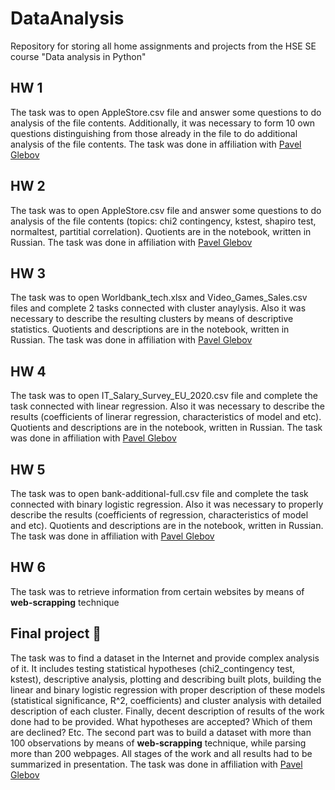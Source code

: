 # DataAnalysis
Repository for storing all home assignments and projects from the HSE SE course "Data analysis in Python"
## HW 1
The task was to open AppleStore.csv file and answer some questions to do analysis of the file contents. Additionally, it was necessary to form 10 own questions distinguishing from those already in the file to do additional analysis of the file contents. The task was done in affiliation with [Pavel Glebov](https://github.com/psok712)
## HW 2
The task was to open AppleStore.csv file and answer some questions to do analysis of the file contents (topics: chi2 contingency,  kstest, shapiro test, normaltest, partitial correlation). Quotients are in the notebook, written in Russian. The task was done in affiliation with [Pavel Glebov](https://github.com/psok712)
## HW 3
The task was to open Worldbank_tech.xlsx and Video_Games_Sales.csv files and complete 2 tasks connected with cluster anaylysis. Also it was necessary to describe the resulting clusters by means of descriptive statistics. Quotients and descriptions are in the notebook, written in Russian. The task was done in affiliation with [Pavel Glebov](https://github.com/psok712)
## HW 4
The task was to open IT_Salary_Survey_EU_2020.csv file and complete the task connected with linear regression. Also it was necessary to describe the results (coefficients of linerar regression, characteristics of model and etc). Quotients and descriptions are in the notebook, written in Russian. The task was done in affiliation with [Pavel Glebov](https://github.com/psok712)
## HW 5
The task was to open bank-additional-full.csv file and complete the task connected with binary logistic regression. Also it was necessary to properly describe the results (coefficients of regression, characteristics of model and etc). Quotients and descriptions are in the notebook, written in Russian. The task was done in affiliation with [Pavel Glebov](https://github.com/psok712)
## HW 6 
The task was to retrieve information from certain websites by means of **web-scrapping** technique 
## Final project 🎯
The task was to find a dataset in the Internet and provide complex analysis of it. It includes testing statistical hypotheses (chi2_contingency test, kstest), descriptive analysis, plotting and describing built plots, building the linear and binary logistic regression with proper description of these models (statistical significance, R^2, coefficients) and cluster analysis with detailed description of each cluster. Finally, decent description of results of the work done had to be provided. What hypotheses are accepted? Which of them are declined? Etc. The second part was to build a dataset with more than 100 observations by means of **web-scrapping** technique, while parsing more than 200 webpages. All stages of the work and all results had to be summarized in presentation. The task was done in affiliation with [Pavel Glebov](https://github.com/psok712)
